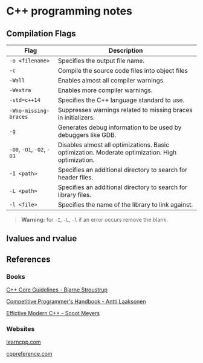 # C++ programming notes

## Compilation Flags

| Flag                       | Description                                                                                      |
| -------------------------- | ------------------------------------------------------------------------------------------------ |
| `-o <filename>`            | Specifies the output file name.                                                                  |
| `-c`                       | Compile the source code files into object files                                                  |
| `-Wall`                    | Enables almost all compiler warnings.                                                            |
| `-Wextra`                  | Enables more compiler warnings.                                                                  |
| `-std=c++14`               | Specifies the C++ language standard to use.                                                      |
| `-Wno-missing-braces`      | Suppresses warnings related to missing braces in initializers.                                   |
| `-g`                       | Generates debug information to be used by debuggers like GDB.                                    |
| `-O0`, `-O1`, `-O2`, `-O3` | Disables almost all optimizations. Basic optimization. Moderate optimization. High optimization. |
| `-I <path>`                | Specifies an additional directory to search for header files.                                    |
| `-L <path>`                | Specifies an additional directory to search for library files.                                   |
| `-l <file>`                | Specifies the name of the library to link against.                                               |

> **Warning:**  for `-I`, `-L`, `-l` if an error occurs remove the blank.

## lvalues and rvalue


## References

### Books

[C++ Core Guidelines - Bjarne Stroustrup](https://isocpp.github.io/CppCoreGuidelines/CppCoreGuidelines)

[Competitive Programmer's Handbook - Antti Laaksonen](https://cses.fi/book/book.pdf)

[Effictive Modern C++ - Scoot Meyers](https://ananyapam7.github.io/resources/C++/Scott_Meyers_Effective_Modern_C++.pdf)

### Websites

[learncpp.com](https://www.learncpp.com/)

[cppreference.com](https://en.cppreference.com/)

